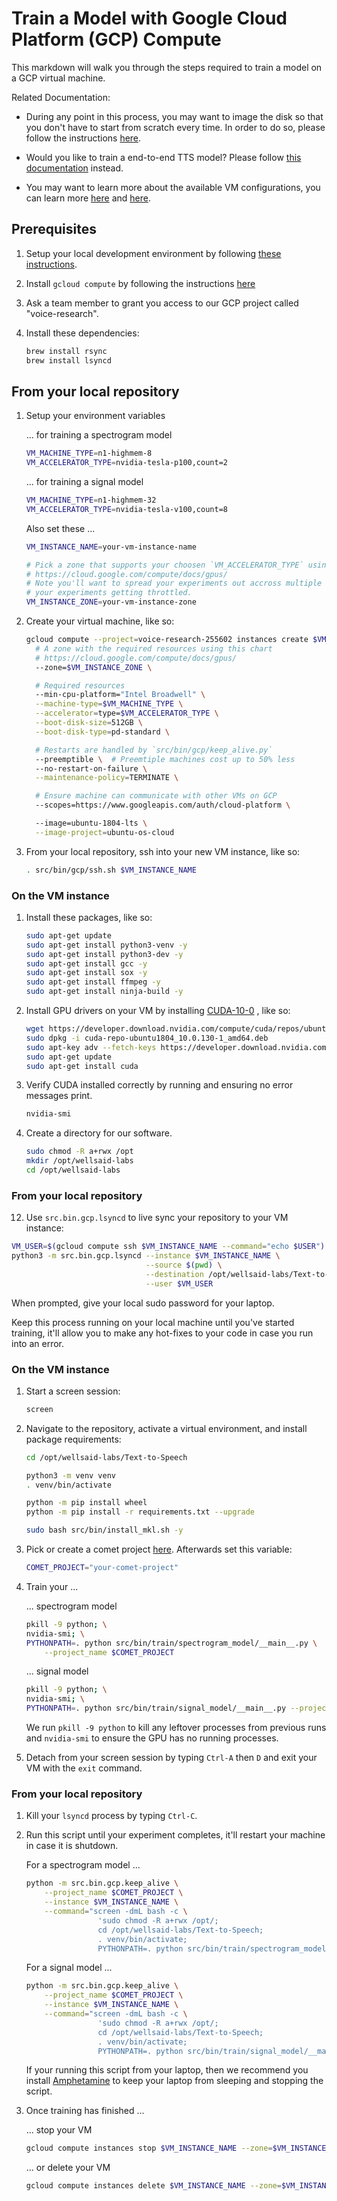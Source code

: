 # Train a Model with Google Cloud Platform (GCP) Compute

This markdown will walk you through the steps required to train a model on a GCP virtual
machine.

Related Documentation:

- During any point in this process, you may want to image the disk so that you don't have to start
  from scratch every time. In order to do so, please follow the instructions
  [here](https://cloud.google.com/compute/docs/images/create-delete-deprecate-private-images).

- Would you like to train a end-to-end TTS model? Please follow
  [this documentation](TRAIN_TTS_MODEL.md) instead.

- You may want to learn more about the available VM configurations, you can learn more
  [here](https://console.cloud.google.com/compute/instancesAdd?project=voice-research-255602&organizationId=530338208816)
  and [here](https://cloud.google.com/sdk/gcloud/reference/compute/instances/create).

## Prerequisites

1. Setup your local development environment by following [these instructions](LOCAL_SETUP.md).

2. Install `gcloud compute` by following the instructions
   [here](https://cloud.google.com/compute/docs/gcloud-compute/)

3. Ask a team member to grant you access to our GCP project called "voice-research".

4. Install these dependencies:

   ```bash
   brew install rsync
   brew install lsyncd
   ```

## From your local repository

1. Setup your environment variables

   ... for training a spectrogram model

   ```bash
   VM_MACHINE_TYPE=n1-highmem-8
   VM_ACCELERATOR_TYPE=nvidia-tesla-p100,count=2
   ```

   ... for training a signal model

   ```bash
   VM_MACHINE_TYPE=n1-highmem-32
   VM_ACCELERATOR_TYPE=nvidia-tesla-v100,count=8
   ```

   Also set these ...

   ```bash
   VM_INSTANCE_NAME=your-vm-instance-name

   # Pick a zone that supports your choosen `VM_ACCELERATOR_TYPE` using this chart:
   # https://cloud.google.com/compute/docs/gpus/
   # Note you'll want to spread your experiments out accross multiple zones to mitigate the risk of
   # your experiments getting throttled.
   VM_INSTANCE_ZONE=your-vm-instance-zone
   ```

2. Create your virtual machine, like so:

   ```bash
   gcloud compute --project=voice-research-255602 instances create $VM_INSTANCE_NAME \
     # A zone with the required resources using this chart
     # https://cloud.google.com/compute/docs/gpus/
     --zone=$VM_INSTANCE_ZONE \

     # Required resources
     --min-cpu-platform="Intel Broadwell" \
     --machine-type=$VM_MACHINE_TYPE \
     --accelerator=type=$VM_ACCELERATOR_TYPE \
     --boot-disk-size=512GB \
     --boot-disk-type=pd-standard \

     # Restarts are handled by `src/bin/gcp/keep_alive.py`
     --preemptible \  # Preemtiple machines cost up to 50% less
     --no-restart-on-failure \
     --maintenance-policy=TERMINATE \

     # Ensure machine can communicate with other VMs on GCP
     --scopes=https://www.googleapis.com/auth/cloud-platform \

     --image=ubuntu-1804-lts \
     --image-project=ubuntu-os-cloud
   ```

3. From your local repository, ssh into your new VM instance, like so:

   ```bash
   . src/bin/gcp/ssh.sh $VM_INSTANCE_NAME
   ```

### On the VM instance

1. Install these packages, like so:

   ```bash
   sudo apt-get update
   sudo apt-get install python3-venv -y
   sudo apt-get install python3-dev -y
   sudo apt-get install gcc -y
   sudo apt-get install sox -y
   sudo apt-get install ffmpeg -y
   sudo apt-get install ninja-build -y
   ```

2. Install GPU drivers on your VM by installing
   [CUDA-10-0](https://developer.nvidia.com/cuda-10.0-download-archive?target_os=Linux&target_arch=x86_64&target_distro=Ubuntu&target_version=1804&target_type=debnetwork)
   , like so:

   ```bash
   wget https://developer.download.nvidia.com/compute/cuda/repos/ubuntu1804/x86_64/cuda-repo-ubuntu1804_10.0.130-1_amd64.deb
   sudo dpkg -i cuda-repo-ubuntu1804_10.0.130-1_amd64.deb
   sudo apt-key adv --fetch-keys https://developer.download.nvidia.com/compute/cuda/repos/ubuntu1804/x86_64/7fa2af80.pub
   sudo apt-get update
   sudo apt-get install cuda
   ```

3. Verify CUDA installed correctly by running and ensuring no error messages print.

   ```bash
   nvidia-smi
   ```

4. Create a directory for our software.

   ```bash
   sudo chmod -R a+rwx /opt
   mkdir /opt/wellsaid-labs
   cd /opt/wellsaid-labs
   ```

### From your local repository

12. Use `src.bin.gcp.lsyncd` to live sync your repository to your VM instance:

```bash
VM_USER=$(gcloud compute ssh $VM_INSTANCE_NAME --command="echo $USER")
python3 -m src.bin.gcp.lsyncd --instance $VM_INSTANCE_NAME \
                              --source $(pwd) \
                              --destination /opt/wellsaid-labs/Text-to-Speech \
                              --user $VM_USER
```

When prompted, give your local sudo password for your laptop.

Keep this process running on your local machine until you've started training, it'll
allow you to make any hot-fixes to your code in case you run into an error.

### On the VM instance

1. Start a screen session:

   ```bash
   screen
   ```

2. Navigate to the repository, activate a virtual environment, and install package requirements:

   ```bash
   cd /opt/wellsaid-labs/Text-to-Speech

   python3 -m venv venv
   . venv/bin/activate

   python -m pip install wheel
   python -m pip install -r requirements.txt --upgrade

   sudo bash src/bin/install_mkl.sh -y
   ```

3. Pick or create a comet project [here](https://www.comet.ml/wellsaid-labs). Afterwards set
   this variable:

   ```bash
   COMET_PROJECT="your-comet-project"
   ```

4. Train your ...

   ... spectrogram model

   ```bash
   pkill -9 python; \
   nvidia-smi; \
   PYTHONPATH=. python src/bin/train/spectrogram_model/__main__.py \
       --project_name $COMET_PROJECT
   ```

   ... signal model

   ```bash
   pkill -9 python; \
   nvidia-smi; \
   PYTHONPATH=. python src/bin/train/signal_model/__main__.py --project_name $COMET_PROJECT
   ```

   We run `pkill -9 python` to kill any leftover processes from previous runs and `nvidia-smi`
   to ensure the GPU has no running processes.

5. Detach from your screen session by typing `Ctrl-A` then `D` and exit your VM with the
   `exit` command.

### From your local repository

1. Kill your `lsyncd` process by typing `Ctrl-C`.

2. Run this script until your experiment completes, it'll restart your machine in case it
   is shutdown.

   For a spectrogram model ...

   ```bash
   python -m src.bin.gcp.keep_alive \
       --project_name $COMET_PROJECT \
       --instance $VM_INSTANCE_NAME \
       --command="screen -dmL bash -c \
                   'sudo chmod -R a+rwx /opt/;
                   cd /opt/wellsaid-labs/Text-to-Speech;
                   . venv/bin/activate;
                   PYTHONPATH=. python src/bin/train/spectrogram_model/__main__.py --checkpoint;'"
   ```

   For a signal model ...

   ```bash
   python -m src.bin.gcp.keep_alive \
       --project_name $COMET_PROJECT \
       --instance $VM_INSTANCE_NAME \
       --command="screen -dmL bash -c \
                   'sudo chmod -R a+rwx /opt/;
                   cd /opt/wellsaid-labs/Text-to-Speech;
                   . venv/bin/activate;
                   PYTHONPATH=. python src/bin/train/signal_model/__main__.py --checkpoint;'"
   ```

   If your running this script from your laptop, then we recommend you install
   [Amphetamine](https://apps.apple.com/us/app/amphetamine/id937984704?mt=12) to keep your laptop
   from sleeping and stopping the script.

3. Once training has finished ...

   ... stop your VM

   ```bash
   gcloud compute instances stop $VM_INSTANCE_NAME --zone=$VM_INSTANCE_ZONE
   ```

   ... or delete your VM

   ```bash
   gcloud compute instances delete $VM_INSTANCE_NAME --zone=$VM_INSTANCE_ZONE
   ```
